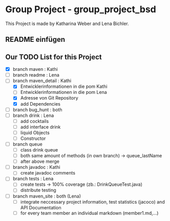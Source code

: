 # Group Project - group_project_bsd
This Project is made by Katharina Weber and Lena Bichler.

## README einfügen

## Our TODO List for this Project
- [x] branch maven : Kathi
- [ ] branch readme : Lena
- [ ] branch maven_detail : Kathi
    - [x] Entwicklerinformationen in die pom Kathi
    - [ ] Entwicklerinformationen in die pom Lena
    - [x] Adresse von Git Repository
    - [x] add Dependencies
- [ ] branch bug_hunt : both
- [ ] branch drink : Lena
    - [ ] add cocktails
    - [ ] add interface drink
    - [ ] liquid Objects
    - [ ] Constructor
- [ ] branch queue
    - [ ] class drink queue
    - [ ] both same amount of methods (in own branch) -> queue_lastName
    - [ ] after above merge
- [ ] branch javadoc : Kathi
    - [ ] create javadoc comments
- [ ] branch tests : Lena
    - [ ] create tests -> 100% coverage (zb.: DrinkQueueTest.java)
    - [ ] distribute testing
- [ ] branch maven_site : both (Lena)
    - [ ] integrate neccessary project information, test statistics (jacoco) and API Documentation
    - [ ] for every team member an individual markdown (member1.md,...)
